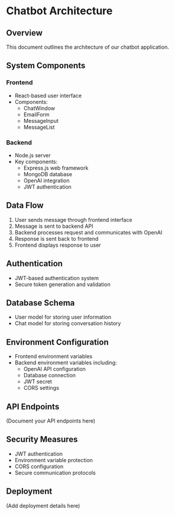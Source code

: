 # Chatbot Architecture

## Overview
This document outlines the architecture of our chatbot application.

## System Components

### Frontend
- React-based user interface
- Components:
  - ChatWindow
  - EmailForm
  - MessageInput
  - MessageList

### Backend
- Node.js server
- Key components:
  - Express.js web framework
  - MongoDB database
  - OpenAI integration
  - JWT authentication

## Data Flow
1. User sends message through frontend interface
2. Message is sent to backend API
3. Backend processes request and communicates with OpenAI
4. Response is sent back to frontend
5. Frontend displays response to user

## Authentication
- JWT-based authentication system
- Secure token generation and validation

## Database Schema
- User model for storing user information
- Chat model for storing conversation history

## Environment Configuration
- Frontend environment variables
- Backend environment variables including:
  - OpenAI API configuration
  - Database connection
  - JWT secret
  - CORS settings

## API Endpoints
(Document your API endpoints here)

## Security Measures
- JWT authentication
- Environment variable protection
- CORS configuration
- Secure communication protocols

## Deployment
(Add deployment details here)
